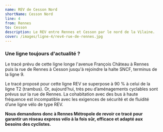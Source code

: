 ```yaml
---
name: REV de Cesson Nord
shortName: Cesson Nord
line: 4
from: Rennes
to: Cesson
description: Le REV entre Rennes et Cesson par le nord de la Vilaine.
cover: /images/ligne-4/rev4-rue-de-rennes.jpg
---
```


### Une ligne toujours d'actualité ?

Le tracé prévu de cette ligne longe l'avenue François Château à Rennes puis la rue de Rennes à Cesson jusqu'à rejoindre la halte SNCF, terminus de la ligne 9. 

Le tracé proposé pour cette ligne REV se superpose à 90 % à celui de la ligne T2 (trambus). Or, aujourd’hui, très peu d’aménagements cyclables sont prévus sur la rue de Rennes. La cohabitation avec des bus à haute fréquence est incompatible avec les exigences de sécurité et de fluidité d’une ligne vélo de type REV.

__Nous demandons donc à Rennes Métropole de revoir ce tracé pour garantir un réseau express vélo à la fois sûr, efficace et adapté aux besoins des cyclistes.__